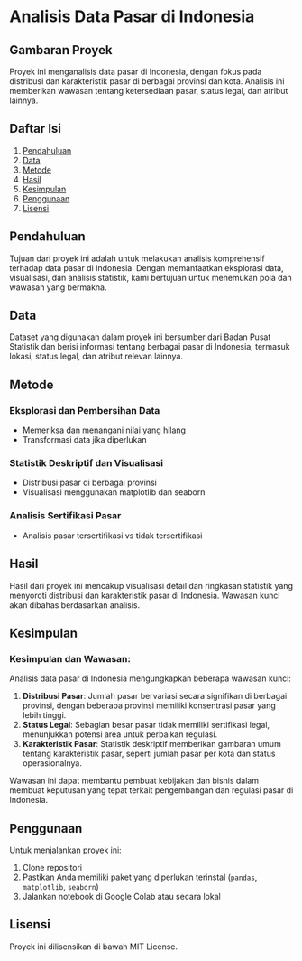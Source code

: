 # Analisis Data Pasar di Indonesia

## Gambaran Proyek
Proyek ini menganalisis data pasar di Indonesia, dengan fokus pada distribusi dan karakteristik pasar di berbagai provinsi dan kota. Analisis ini memberikan wawasan tentang ketersediaan pasar, status legal, dan atribut lainnya.

## Daftar Isi
1. [Pendahuluan](#pendahuluan)
2. [Data](#data)
3. [Metode](#metode)
4. [Hasil](#hasil)
5. [Kesimpulan](#kesimpulan)
6. [Penggunaan](#penggunaan)
7. [Lisensi](#lisensi)

## Pendahuluan
Tujuan dari proyek ini adalah untuk melakukan analisis komprehensif terhadap data pasar di Indonesia. Dengan memanfaatkan eksplorasi data, visualisasi, dan analisis statistik, kami bertujuan untuk menemukan pola dan wawasan yang bermakna.

## Data
Dataset yang digunakan dalam proyek ini bersumber dari Badan Pusat Statistik dan berisi informasi tentang berbagai pasar di Indonesia, termasuk lokasi, status legal, dan atribut relevan lainnya.

## Metode
### Eksplorasi dan Pembersihan Data
- Memeriksa dan menangani nilai yang hilang
- Transformasi data jika diperlukan

### Statistik Deskriptif dan Visualisasi
- Distribusi pasar di berbagai provinsi
- Visualisasi menggunakan matplotlib dan seaborn

### Analisis Sertifikasi Pasar
- Analisis pasar tersertifikasi vs tidak tersertifikasi

## Hasil
Hasil dari proyek ini mencakup visualisasi detail dan ringkasan statistik yang menyoroti distribusi dan karakteristik pasar di Indonesia. Wawasan kunci akan dibahas berdasarkan analisis.

## Kesimpulan
### Kesimpulan dan Wawasan:
Analisis data pasar di Indonesia mengungkapkan beberapa wawasan kunci:
1. **Distribusi Pasar**: Jumlah pasar bervariasi secara signifikan di berbagai provinsi, dengan beberapa provinsi memiliki konsentrasi pasar yang lebih tinggi.
2. **Status Legal**: Sebagian besar pasar tidak memiliki sertifikasi legal, menunjukkan potensi area untuk perbaikan regulasi.
3. **Karakteristik Pasar**: Statistik deskriptif memberikan gambaran umum tentang karakteristik pasar, seperti jumlah pasar per kota dan status operasionalnya.

Wawasan ini dapat membantu pembuat kebijakan dan bisnis dalam membuat keputusan yang tepat terkait pengembangan dan regulasi pasar di Indonesia.

## Penggunaan
Untuk menjalankan proyek ini:
1. Clone repositori
2. Pastikan Anda memiliki paket yang diperlukan terinstal (`pandas`, `matplotlib`, `seaborn`)
3. Jalankan notebook di Google Colab atau secara lokal

## Lisensi
Proyek ini dilisensikan di bawah MIT License.
